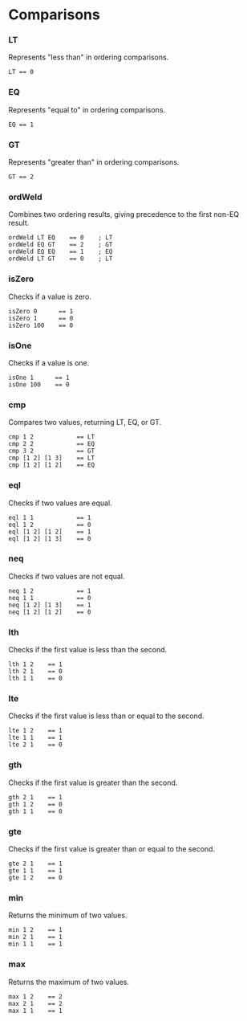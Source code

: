 # Comparisons

### LT

Represents "less than" in ordering comparisons.

```sire
LT == 0
```

### EQ

Represents "equal to" in ordering comparisons.

```sire
EQ == 1
```

### GT

Represents "greater than" in ordering comparisons.

```sire
GT == 2
```

### ordWeld

Combines two ordering results, giving precedence to the first non-EQ result.

```sire
ordWeld LT EQ    == 0    ; LT
ordWeld EQ GT    == 2    ; GT
ordWeld EQ EQ    == 1    ; EQ
ordWeld LT GT    == 0    ; LT
```

### isZero

Checks if a value is zero.

```sire
isZero 0      == 1
isZero 1      == 0
isZero 100    == 0
```

### isOne

Checks if a value is one.

```sire
isOne 1      == 1
isOne 100    == 0
```

### cmp

Compares two values, returning LT, EQ, or GT.

```sire
cmp 1 2            == LT
cmp 2 2            == EQ
cmp 3 2            == GT
cmp [1 2] [1 3]    == LT
cmp [1 2] [1 2]    == EQ
```

### eql

Checks if two values are equal.

```sire
eql 1 1            == 1
eql 1 2            == 0
eql [1 2] [1 2]    == 1
eql [1 2] [1 3]    == 0
```

### neq

Checks if two values are not equal.

```sire
neq 1 2            == 1
neq 1 1            == 0
neq [1 2] [1 3]    == 1
neq [1 2] [1 2]    == 0
```

### lth

Checks if the first value is less than the second.

```sire
lth 1 2    == 1
lth 2 1    == 0
lth 1 1    == 0
```

### lte

Checks if the first value is less than or equal to the second.

```sire
lte 1 2    == 1
lte 1 1    == 1
lte 2 1    == 0
```

### gth

Checks if the first value is greater than the second.

```sire
gth 2 1    == 1
gth 1 2    == 0
gth 1 1    == 0
```

### gte

Checks if the first value is greater than or equal to the second.

```sire
gte 2 1    == 1
gte 1 1    == 1
gte 1 2    == 0
```

### min

Returns the minimum of two values.

```sire
min 1 2    == 1
min 2 1    == 1
min 1 1    == 1
```

### max

Returns the maximum of two values.

```sire
max 1 2    == 2
max 2 1    == 2
max 1 1    == 1
```
